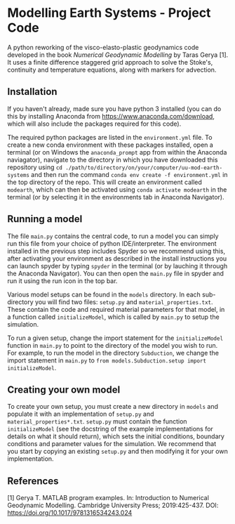 # Modelling Earth Systems - Project Code
A python reworking of the visco-elasto-plastic geodynamics code developed in the book *Numerical Geodynamic Modelling* by Taras Gerya [1]. It uses a finite difference staggered grid approach to solve the Stoke's, continuity and temperature equations, along with markers for advection.

## Installation
If you haven't already, made sure you have python 3 installed (you can do this by installing Anaconda from https://www.anaconda.com/download, which will also include the packages required for this code).

The required python packages are listed in the `environment.yml` file.  To create a new conda environment with these packages installed, open a terminal (or on Windows the `anaconda_prompt` app from within the Anaconda naviagator), navigate to the directory in which you have downloaded this repository using `cd ./path/to/directory/on/your/computer/uu-mod-earth-systems` and then run the command `conda env create -f environment.yml` in the top directory of the repo.  This will create an environment called `modearth`, which can then be activated using `conda activate modearth` in the terminal (or by selecting it in the environments tab in Anaconda Navigator).  

## Running a model
The file `main.py` contains the central code, to run a model you can simply run this file from your choice of python IDE/interpreter.  The environment installed in the previous step includes Spyder so we recommend using this, after activating your environment as described in the install instructions you can launch spyder by typing `spyder` in the terminal (or by lauching it through the Anaconda Navigator).  You can then open the `main.py` file in spyder and run it using the run icon in the top bar. 

Various model setups can be found in the `models` directory.  In each sub-directory you will find two files: `setup.py` and `material_properties.txt`.  These contain the code and required material parameters for that model, in a function called `initializeModel`, which is called by `main.py` to setup the simulation.

To run a given setup, change the import statement for the `initializeModel` function in `main.py` to point to the directory of the model you wish to run.  For example, to run the model in the directory `Subduction`, we change the import statement in `main.py` to `from models.Subduction.setup import initializeModel`.

## Creating your own model
To create your own setup, you must create a new directory in `models` and populate it with an implementation of `setup.py` and `material_properties*.txt`.  `setup.py` must contain the function `initializeModel` (see the docstring of the example implementations for details on what it should return), which sets the initial conditions, boundary conditions and parameter values for the simulation.  We recommend that you start by copying an existing `setup.py` and then modifying it for your own implementation. 

## References
[1] Gerya T. MATLAB program examples. In: Introduction to Numerical Geodynamic Modelling. Cambridge University Press; 2019:425-437. DOI: https://doi.org/10.1017/9781316534243.024 
